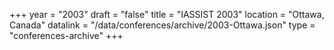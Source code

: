 +++
year = "2003"
draft = "false"
title = "IASSIST 2003"
location = "Ottawa, Canada"
datalink = "/data/conferences/archive/2003-Ottawa.json"
type = "conferences-archive"
+++
